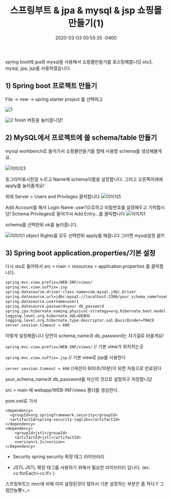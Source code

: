 ﻿---
title: "스프링부트 & jpa & mysql & jsp 쇼핑몰 만들기(1)"
date: 2020-03-03 00:55:35 -0400
categories: springboot
comments: true
---

spring boot에 jpa와 mysql을 사용해서 쇼핑몰만들기를 포스팅해봅니당
sts3, mysql, jpa, jsp를 사용하였습니다.

## 1) Spring boot 프로젝트 만들기
File -> new -> spring starter project 를 선택하고

![1](../../../assets/1.JPG)

![2](../../../assets/2.JPG)
finish 버튼을 눌러줍니당!

## 2) MySQL에서 프로젝트에 쓸 schema/table 만들기

mysql workbench로 들어가서 쇼핑몰만들기를 할때 사용할 schema를 생성해볼게요.

![이미지3](../../../assets/3.JPG)

동그라미표시한걸 누르고 Name에 schema이름을 설정합니다. 그러고 오른쪽아래에 apply를 눌러줄게요!

위에 Server > Users and Privileges 클릭합니다
![이미지5](../../../assets/5.JPG)

Add Account를 해서 Login Name: user1으로하고 비밀번호를 설정해두고 기억합시당!
 Schema Privileges로 들어가서 Add Entry...를 클릭합니다
![이미지1](../../../assets/6.JPG)

schema를 선택한뒤 ok를 눌러줍니다.

![이미지1](../../../assets/7.JPG)
object Rights를 모두 선택한뒤 apply를 해줍니다 그러면 mysql설정 끝!!!

## 3) Spring boot application.properties/기본 설정

다시 sts로 들어와서 src > main > resources > application.properties 를 클릭합니다.

```html
spring.mvc.view.prefix=/WEB-INF/views/
spring.mvc.view.suffix=.jsp
spring.datasource.driver-class-name=com.mysql.jdbc.Driver
spring.datasource.url=jdbc:mysql://localhost:3306/your_schema_name?useUnicode=yes&zeroDateTimeBehavior=convertToNull&characterEncoding=UTF-8&allowMultiQueries=true&serverTimezone=Asia/Seoul
spring.datasource.username=user1
spring.datasource.password=your db_password
spring.jpa.hibernate.naming.physical-strategy=org.hibernate.boot.model.naming.PhysicalNamingStrategyStandardImpl
logging.level.org.hibernate.SQL=DEBUG
logging.level.org.hibernate.type.descriptor.sql.BasicBinder=TRACE
server.session.timeout = 600
```
이렇게 설정해줍니다 당연히 schema_name과 db_password는 자기걸로 바꿀게요!

`spring.mvc.view.prefix=/WEB-INF/views/` // 기본 view가 위치하는곳

`spring.mvc.view.suffix=.jsp` // 기본 view로 jsp를 사용한다

`server.session.timeout = 600` //세션이 600초(10분)이 되면 자동으로 만료된다

your_schema_name과 db_password를 자신의 것으로 설정하구 저장합니당

src > main 에 webapp/WEB-INF/views 폴더를 생성한다.

pom.xml로 가서 
```
<dependency>
  <groupId>org.springframework.security</groupId>
  <artifactId>spring-security-taglibs</artifactId>
</dependency>    
<dependency>
	<groupId>jstl</groupId>
	<artifactId>jstl</artifactId>
	<version>1.2</version>
</dependency>
```

 - Security
  spring security 확장 태그 라이브러리

 - JSTL
  JSTL 확장 태그를 사용하기 위해서 필요한 라이브러리 입니다. (ex. <c:forEach><c:if> )


스프링부트는 mvc에 비해 이미 설정된것이 많아서 기본 설정하는 부분은 좀 적다.!! 그럼안뇽뿅>_< 
